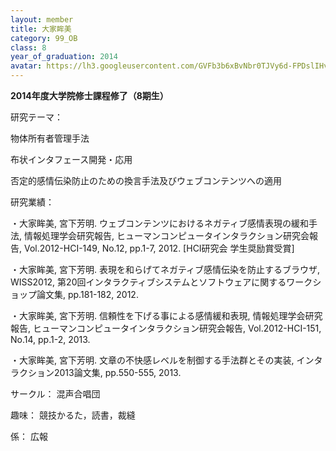 ```yaml
---
layout: member
title: 大家眸美
category: 99_OB
class: 8
year_of_graduation: 2014
avatar: https://lh3.googleusercontent.com/GVFb3b6xBvNbr0TJVy6d-FPDslIHv0cKNOAOMlcGd8BPvc6MQ6C-wct78DWfOzf6bXL8KhOlWhE32lf5oK1b679DI2zLRCGQF_Svubi45Ub8MxW_njUh0C3aleaQ9vmPuo5_A6BKH1PHfKo7pzUFVx_r5d1vAl-p_VnfRsTDZomaHdzo21nIA_F_4P1ATANGk0Gp6t5S76sQvLI2y9gfKMCJubIiEI5saKNgvlPgQeMqJ5w4BWXo1CkeKqVqztGaGBNBnxfQZ3E7RbtHmCyFKugSYSEubc49KFK2HXtIzT6n83ZNCWtitzVbP1Mf3q_o3j9dlj3YVvCCQApoFquSSWN0lvccpX-CQA9v1Ts0IbKkGYhUMqUSNMpI2hbDNQBEUVhPwcPfYR6t47hE7w21L_QwtFhi7fWwxsnhObrTySN-VnEXD-oI6IHIvgZddSLiFb5ELjNUdxREDcwFHA-SuY1NflY1mnE52SGo56jKjFzzvs7EBCy01au4v0zTigWHZowXwmgtaa_3y8_KT1PEyXTKRA1lkQ186q8g0sJzc15zVNDY5tTnyj0arcVsbYwxmoyoTSwjO0ZbLDMC4coYBrrRWY6tCRY4a01k31cPBXkgulWUzeWSDXd9rreatYYutfT6zmg6VfSvBPPcIjlrIF4LUqKZRpFj5ZDV=p-s300
---
```

**2014年度大学院修士課程修了（8期生）**

研究テーマ：

物体所有者管理手法

布状インタフェース開発・応用



否定的感情伝染防止のための換言手法及びウェブコンテンツへの適用



研究業績：

・大家眸美, 宮下芳明. ウェブコンテンツにおけるネガティブ感情表現の緩和手法, 情報処理学会研究報告, ヒューマンコンピュータインタラクション研究会報告, Vol.2012-HCI-149, No.12, pp.1-7, 2012. [HCI研究会 学生奨励賞受賞]



・大家眸美, 宮下芳明. 表現を和らげてネガティブ感情伝染を防止するブラウザ, WISS2012, 第20回インタラクティブシステムとソフトウェアに関するワークショップ論文集, pp.181-182, 2012.



・大家眸美, 宮下芳明. 信頼性を下げる事による感情緩和表現, 情報処理学会研究報告, ヒューマンコンピュータインタラクション研究会報告, Vol.2012-HCI-151, No.14, pp.1-2, 2013.



・大家眸美, 宮下芳明. 文章の不快感レベルを制御する手法群とその実装, インタラクション2013論文集, pp.550-555, 2013.



サークル： 混声合唱団



趣味： 競技かるた，読書，裁縫



係： 広報
